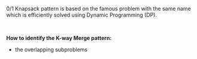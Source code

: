 0/1 Knapsack pattern is based on the famous problem with the same name which is efficiently solved using Dynamic Programming (DP).

<br/>

**How to identify the K-way Merge pattern:**  
- the overlapping subproblems
